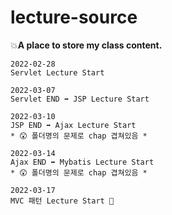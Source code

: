 # lecture-source
:boom:**A place to store my class content.**

    2022-02-28 
    Servlet Lecture Start 
    
    2022-03-07
    Servlet END ➡️ JSP Lecture Start
    
    2022-03-10
    JSP END ➡️ Ajax Lecture Start 
    * 😲 폴더명의 문제로 chap 겹쳐있음 *
    
    2022-03-14
    Ajax END ➡️ Mybatis Lecture Start 
    * 😲 폴더명의 문제로 chap 겹쳐있음 *
    
    2022-03-17
    MVC 패턴 Lecture Start 🥰
   
   
